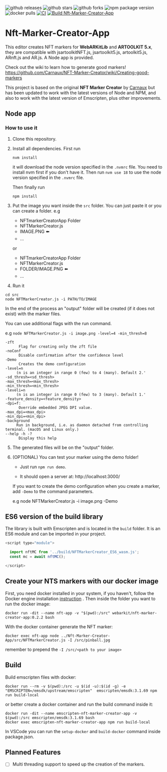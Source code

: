 ![github releases](https://flat.badgen.net/github/release/webarkit/Nft-Marker-Creator-App)
![github stars](https://flat.badgen.net/github/stars/webarkit/Nft-Marker-Creator-App)
![github forks](https://flat.badgen.net/github/forks/webarkit/Nft-Marker-Creator-App)
![npm package version](https://flat.badgen.net/npm/v/@webarkit/nft-marker-creator-app)
![docker pulls](https://flat.badgen.net/docker/pulls/webarkit/nft-marker-creator-app)
[![CI](https://github.com/webarkit/Nft-Marker-Creator-App/actions/workflows/CI.yml/badge.svg)](https://github.com/webarkit/Nft-Marker-Creator-App/actions/workflows/CI.yml)
[![Build Nft-Marker-Creator-App](https://github.com/webarkit/Nft-Marker-Creator-App/actions/workflows/build.yml/badge.svg)](https://github.com/webarkit/Nft-Marker-Creator-App/actions/workflows/main.yml)

# Nft-Marker-Creator-App

This editor creates NFT markers for **WebARKitLib** and **ARTOOLKIT 5.x**, they are compatible with jsartoolkitNFT.js, jsartoolkit5.js, artoolkit5.js, ARnft.js and AR.js.
A Node app is provided.

Check out the wiki to learn how to generate good markers! https://github.com/Carnaux/NFT-Marker-Creator/wiki/Creating-good-markers

This project is based on the original **NFT Marker Creator** by [Carnaux](https://github.com/Carnaux/NFT-Marker-Creator) but has been updated to work with the latest versions of Node and NPM, and also to work with the latest version of Emscripten, plus other improvements.

## Node app

### How to use it

1. Clone this repository.

2. Install all dependencies. First run

   `nvm install`

   it will download the node version specified in the `.nvmrc` file. You need to install nvm first if you don't have it. Then run `nvm use 18` to use the node version specified in the `.nvmrc` file.

   Then finally run

   `npm install`

3. Put the image you want inside the `src` folder. You can just paste it or you can create a folder. e.g

   - NFTmarkerCreatorApp Folder
   - NFTMarkerCreator.js
   - IMAGE.PNG :arrow_left:
   - ...

   or

   - NFTmarkerCreatorApp Folder
   - NFTMarkerCreator.js
   - FOLDER/IMAGE.PNG :arrow_left:
   - ...

4. Run it

```
cd src
node NFTMarkerCreator.js -i PATH/TO/IMAGE
```

In the end of the process an "output" folder will be created (if it does not exist) with the marker files.

You can use additional flags with the run command.

e.g `node NFTMarkerCreator.js -i image.png -level=4 -min_thresh=8`

    -zft
          Flag for creating only the zft file
    -noConf
          Disable confirmation after the confidence level
    -Demo
          Creates the demo configuration
    -level=n
         (n is an integer in range 0 (few) to 4 (many). Default 2.'
    -sd_thresh=<sd_thresh>
    -max_thresh=<max_thresh>
    -min_thresh=<min_thresh>
    -leveli=n
         (n is an integer in range 0 (few) to 3 (many). Default 1.'
    -feature_density=<feature_density>
    -dpi=f:
          Override embedded JPEG DPI value.
    -max_dpi=<max_dpi>
    -min_dpi=<min_dpi>
    -background
         Run in background, i.e. as daemon detached from controlling terminal. (macOS and Linux only.)
    --help -h -?
          Display this help

5. The generated files will be on the "output" folder.

6. (OPTIONAL) You can test your marker using the demo folder!

   - Just run `npm run demo`.

   - It should open a server at: http://localhost:3000/

   If you want to create the demo configuration when you create a marker, add `-Demo` to the command parameters.

   e.g node NFTMarkerCreator.js -i image.png -Demo

## ES6 version of the build library

The library is built with Emscripten and is located in the `build` folder. It is an ES6 module and can be imported in your project.

<!-- prettier-ignore -->
```js
<script type="module">

  import nftMC from '../build/NFTMarkerCreator_ES6_wasm.js';
  const mc = await nftMC();

</script>
```

## Create your NTS markers with our docker image

First, you need docker installed in your system, if you haven't, follow the Docker engine installation [instruction](https://docs.docker.com/engine/install/) .
Then inside the folder you want to run the docker image:

`docker run -dit --name nft-app -v "$(pwd):/src" webarkit/nft-marker-creator-app:0.2.2 bash`

With the docker container generate the NFT marker:

`docker exec nft-app node ../Nft-Marker-Creator-App/src/NFTMarkerCreator.js -I /src/pinball.jpg`

remember to prepend the `-I /src/<path to your image>`

## Build

Build emscripten files with docker:

    docker run --rm -v $(pwd):/src -u $(id -u):$(id -g) -e "EMSCRIPTEN=/emsdk/upstream/emscripten"  emscripten/emsdk:3.1.69 npm run build-local

or better create a docker container and run the build command inside it:

    docker run -dit --name emscripten-nft-marker-creator-app -v $(pwd):/src emscripten/emsdk:3.1.69 bash
    docker exec emscripten-nft-marker-creator-app npm run build-local

In VSCode you can run the `setup-docker` and `build-docker` command inside package.json.

## Planned Features

- [ ] Multi threading support to speed up the creation of the markers.
